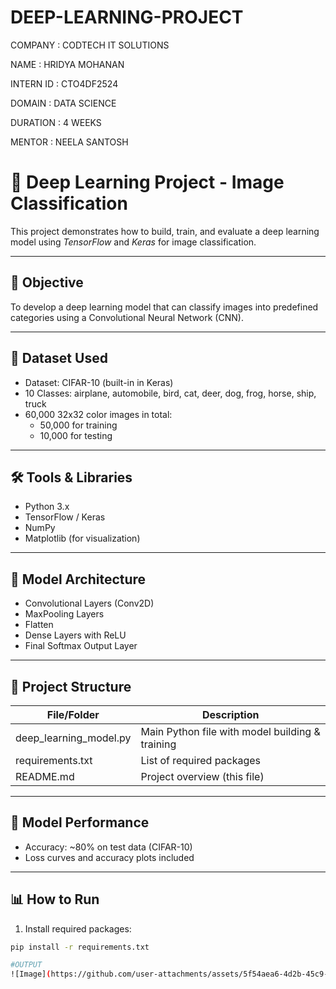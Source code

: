 # DEEP-LEARNING-PROJECT

COMPANY : CODTECH IT SOLUTIONS

NAME : HRIDYA MOHANAN

INTERN ID : CTO4DF2524

DOMAIN : DATA SCIENCE

DURATION : 4 WEEKS

MENTOR : NEELA SANTOSH

# 🤖 Deep Learning Project - Image Classification

This project demonstrates how to build, train, and evaluate a deep learning model using *TensorFlow* and *Keras* for image classification.

---

## 📌 Objective

To develop a deep learning model that can classify images into predefined categories using a Convolutional Neural Network (CNN).

---

## 📂 Dataset Used

- Dataset: CIFAR-10 (built-in in Keras)
- 10 Classes: airplane, automobile, bird, cat, deer, dog, frog, horse, ship, truck
- 60,000 32x32 color images in total:
  - 50,000 for training
  - 10,000 for testing

---

## 🛠 Tools & Libraries

- Python 3.x
- TensorFlow / Keras
- NumPy
- Matplotlib (for visualization)

---

## 🧠 Model Architecture

- Convolutional Layers (Conv2D)
- MaxPooling Layers
- Flatten
- Dense Layers with ReLU
- Final Softmax Output Layer

---

## 📁 Project Structure

| File/Folder            | Description                                     |
|------------------------|-------------------------------------------------|
| deep_learning_model.py | Main Python file with model building & training |
| requirements.txt     | List of required packages                       |
| README.md            | Project overview (this file)                   |

---

## 🧪 Model Performance

- Accuracy: ~80% on test data (CIFAR-10)
- Loss curves and accuracy plots included

---

## 📊 How to Run

1. Install required packages:

```bash
pip install -r requirements.txt

#OUTPUT
![Image](https://github.com/user-attachments/assets/5f54aea6-4d2b-45c9-a9f0-79ab8fbd7cdc)
